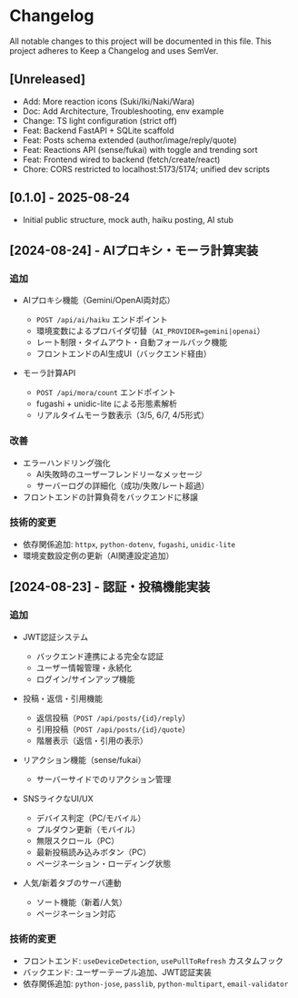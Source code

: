 # Changelog
All notable changes to this project will be documented in this file.
This project adheres to Keep a Changelog and uses SemVer.

## [Unreleased]
- Add: More reaction icons (Suki/Iki/Naki/Wara)
- Doc: Add Architecture, Troubleshooting, env example
- Change: TS light configuration (strict off)
- Feat: Backend FastAPI + SQLite scaffold
- Feat: Posts schema extended (author/image/reply/quote)
- Feat: Reactions API (sense/fukai) with toggle and trending sort
- Feat: Frontend wired to backend (fetch/create/react)
- Chore: CORS restricted to localhost:5173/5174; unified dev scripts

## [0.1.0] - 2025-08-24
- Initial public structure, mock auth, haiku posting, AI stub

## [2024-08-24] - AIプロキシ・モーラ計算実装

### 追加
- AIプロキシ機能（Gemini/OpenAI両対応）
  - `POST /api/ai/haiku` エンドポイント
  - 環境変数によるプロバイダ切替（`AI_PROVIDER=gemini|openai`）
  - レート制限・タイムアウト・自動フォールバック機能
  - フロントエンドのAI生成UI（バックエンド経由）

- モーラ計算API
  - `POST /api/mora/count` エンドポイント
  - fugashi + unidic-lite による形態素解析
  - リアルタイムモーラ数表示（3/5, 6/7, 4/5形式）

### 改善
- エラーハンドリング強化
  - AI失敗時のユーザーフレンドリーなメッセージ
  - サーバーログの詳細化（成功/失敗/レート超過）
- フロントエンドの計算負荷をバックエンドに移譲

### 技術的変更
- 依存関係追加: `httpx`, `python-dotenv`, `fugashi`, `unidic-lite`
- 環境変数設定例の更新（AI関連設定追加）

## [2024-08-23] - 認証・投稿機能実装

### 追加
- JWT認証システム
  - バックエンド連携による完全な認証
  - ユーザー情報管理・永続化
  - ログイン/サインアップ機能

- 投稿・返信・引用機能
  - 返信投稿（`POST /api/posts/{id}/reply`）
  - 引用投稿（`POST /api/posts/{id}/quote`）
  - 階層表示（返信・引用の表示）

- リアクション機能（sense/fukai）
  - サーバーサイドでのリアクション管理

- SNSライクなUI/UX
  - デバイス判定（PC/モバイル）
  - プルダウン更新（モバイル）
  - 無限スクロール（PC）
  - 最新投稿読み込みボタン（PC）
  - ページネーション・ローディング状態

- 人気/新着タブのサーバ連動
  - ソート機能（新着/人気）
  - ページネーション対応

### 技術的変更
- フロントエンド: `useDeviceDetection`, `usePullToRefresh` カスタムフック
- バックエンド: ユーザーテーブル追加、JWT認証実装
- 依存関係追加: `python-jose`, `passlib`, `python-multipart`, `email-validator`


